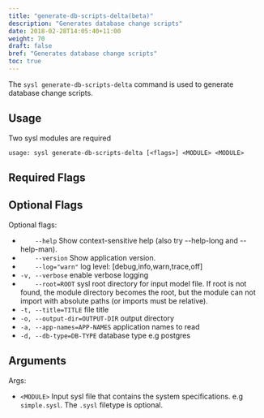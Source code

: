 ```yaml
---
title: "generate-db-scripts-delta(beta)"
description: "Generates database change scripts"
date: 2018-02-28T14:05:40+11:00
weight: 70
draft: false
bref: "Generates database change scripts"
toc: true
---
```


The `sysl generate-db-scripts-delta` command is used to generate database change scripts.

## Usage
Two sysl modules are required
```
usage: sysl generate-db-scripts-delta [<flags>] <MODULE> <MODULE>
```

## Required Flags


## Optional Flags
Optional flags:

*  `    --help`                   Show context-sensitive help (also try --help-long and --help-man).
*  `    --version`                Show application version.
*  `    --log="warn"`             log level: [debug,info,warn,trace,off]
*  `-v, --verbose`                enable verbose logging
*  `    --root=ROOT`              sysl root directory for input model file. If root is not found, the module directory
                               becomes the root, but the module can not import with absolute paths (or imports must be
                               relative).
*  `-t, --title=TITLE`            file title
*  `-o, --output-dir=OUTPUT-DIR`  output directory
*  `-a, --app-names=APP-NAMES`    application names to read
*  `-d, --db-type=DB-TYPE`        database type e.g postgres

## Arguments

Args:

*  `<MODULE>`  Input sysl file that contains the system specifications. e.g `simple.sysl`. The `.sysl` filetype is optional.


